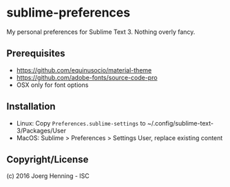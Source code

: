 sublime-preferences
===================

My personal preferences for Sublime Text 3. Nothing overly fancy.

Prerequisites
-------------
- https://github.com/equinusocio/material-theme
- https://github.com/adobe-fonts/source-code-pro
- OSX only for font options

Installation
------------
- Linux: Copy `Preferences.sublime-settings` to ~/.config/sublime-text-3/Packages/User
- MacOS: Sublime > Preferences > Settings User, replace existing content

Copyright/License
-----------------
(c) 2016 Joerg Henning - ISC
